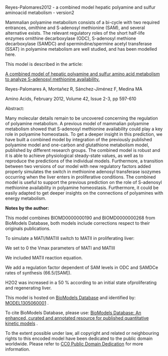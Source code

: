 

Reyes-Palomares2012 - a combined model hepatic polyamine and sulfur aminoacid
metabolism - version2

Mammalian polyamine metabolism consists of a bi-cycle with two required
entrances, omithine and S-adenosyl methionine (SAM), and several alternative
exists. The relevant regulatory roles of the short half-life enzymes ornithine
decarboxylase (ODC), S-adenosyl methione decarboxylase (SAMDC) and
spermindine/spermine acetyl transferase (SSAT) in polyamine metabolism are
well studied, and has been modelled here.

This model is described in the article:

[A combined model of hepatic polyamine and sulfur amino acid metabolism to
analyze S-adenosyl methionine
availability.](http://identifiers.org/pubmed/\[21814788\])

Reyes-Palomares A, Montañez R, Sánchez-Jiménez F, Medina MA

Amino Acids, February 2012, Volume 42, Issue 2-3, pp 597-610

Abstract:

Many molecular details remain to be uncovered concerning the regulation of
polyamine metabolism. A previous model of mammalian polyamine metabolism
showed that S-adenosyl methionine availability could play a key role in
polyamine homeostasis. To get a deeper insight in this prediction, we have
built a combined model by integration of the previously published polyamine
model and one-carbon and glutathione metabolism model, published by different
research groups. The combined model is robust and it is able to achieve
physiological steady-state values, as well as to reproduce the predictions of
the individual models. Furthermore, a transition between two versions of our
model with new regulatory factors added properly simulates the switch in
methionine adenosyl transferase isozymes occurring when the liver enters in
proliferative conditions. The combined model is useful to support the previous
prediction on the role of S-adenosyl methionine availability in polyamine
homeostasis. Furthermore, it could be easily adapted to get deeper insights on
the connections of polyamines with energy metabolism.

**Notes by the author:**

This model combines BIOMD0000000190 and BIOMD0000000268 from BioModels
Database, both models include corrections respect to their originals
publications.

To simulate a MATI/MATIII switch to MATII in proliferating liver:

We set to 0 the Vmax parameters of MATI and MATIII

We included MATII reaction equation.

We add a regulation factor dependent of SAM levels in ODC and SAMDCe rates of
synthesis (66.5/[SAM]).

H2O2 was increased in a 50 % according to an initial state ofproliferating and
regenerating liver.

This model is hosted on [BioModels Database](http://www.ebi.ac.uk/biomodels/)
and identified by:
[MODEL1305060001](http://identifiers.org/biomodels.db/MODEL1305060001) .

To cite BioModels Database, please use: [BioModels Database: An enhanced,
curated and annotated resource for published quantitative kinetic
models](http://identifiers.org/pubmed/20587024) .

To the extent possible under law, all copyright and related or neighbouring
rights to this encoded model have been dedicated to the public domain
worldwide. Please refer to [CC0 Public Domain
Dedication](http://creativecommons.org/publicdomain/zero/1.0/) for more
information.

